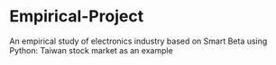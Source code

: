 # Empirical-Project
An empirical study of electronics industry based on Smart Beta using Python: Taiwan stock market as an example
